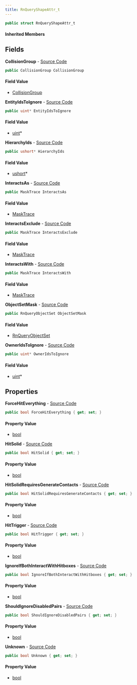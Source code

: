 ```yaml
---
title: RnQueryShapeAttr_t
---
```


```csharp
public struct RnQueryShapeAttr_t
```

#### Inherited Members

## Fields

**CollisionGroup** - [Source Code](https://github.com/swiftly-solution/swiftlys2/blob/main/managed/src/SwiftlyS2.Shared/Natives/Structs/RnQueryShapeAttr_t.cs#L214)

```csharp
public CollisionGroup CollisionGroup
```

#### Field Value

- [CollisionGroup](/docs/api/shared/natives/collisiongroup)

**EntityIdsToIgnore** - [Source Code](https://github.com/swiftly-solution/swiftlys2/blob/main/managed/src/SwiftlyS2.Shared/Natives/Structs/RnQueryShapeAttr_t.cs#L210)

```csharp
public uint* EntityIdsToIgnore
```

#### Field Value

- [uint](https://learn.microsoft.com/dotnet/api/system.uint32)*

**HierarchyIds** - [Source Code](https://github.com/swiftly-solution/swiftlys2/blob/main/managed/src/SwiftlyS2.Shared/Natives/Structs/RnQueryShapeAttr_t.cs#L212)

```csharp
public ushort* HierarchyIds
```

#### Field Value

- [ushort](https://learn.microsoft.com/dotnet/api/system.uint16)*

**InteractsAs** - [Source Code](https://github.com/swiftly-solution/swiftlys2/blob/main/managed/src/SwiftlyS2.Shared/Natives/Structs/RnQueryShapeAttr_t.cs#L209)

```csharp
public MaskTrace InteractsAs
```

#### Field Value

- [MaskTrace](/docs/api/shared/natives/masktrace)

**InteractsExclude** - [Source Code](https://github.com/swiftly-solution/swiftlys2/blob/main/managed/src/SwiftlyS2.Shared/Natives/Structs/RnQueryShapeAttr_t.cs#L208)

```csharp
public MaskTrace InteractsExclude
```

#### Field Value

- [MaskTrace](/docs/api/shared/natives/masktrace)

**InteractsWith** - [Source Code](https://github.com/swiftly-solution/swiftlys2/blob/main/managed/src/SwiftlyS2.Shared/Natives/Structs/RnQueryShapeAttr_t.cs#L207)

```csharp
public MaskTrace InteractsWith
```

#### Field Value

- [MaskTrace](/docs/api/shared/natives/masktrace)

**ObjectSetMask** - [Source Code](https://github.com/swiftly-solution/swiftlys2/blob/main/managed/src/SwiftlyS2.Shared/Natives/Structs/RnQueryShapeAttr_t.cs#L213)

```csharp
public RnQueryObjectSet ObjectSetMask
```

#### Field Value

- [RnQueryObjectSet](/docs/api/shared/natives/rnqueryobjectset)

**OwnerIdsToIgnore** - [Source Code](https://github.com/swiftly-solution/swiftlys2/blob/main/managed/src/SwiftlyS2.Shared/Natives/Structs/RnQueryShapeAttr_t.cs#L211)

```csharp
public uint* OwnerIdsToIgnore
```

#### Field Value

- [uint](https://learn.microsoft.com/dotnet/api/system.uint32)*

## Properties

**ForceHitEverything** - [Source Code](https://github.com/swiftly-solution/swiftlys2/blob/main/managed/src/SwiftlyS2.Shared/Natives/Structs/RnQueryShapeAttr_t.cs#L248)

```csharp
public bool ForceHitEverything { get; set; }
```

#### Property Value

- [bool](https://learn.microsoft.com/dotnet/api/system.boolean)

**HitSolid** - [Source Code](https://github.com/swiftly-solution/swiftlys2/blob/main/managed/src/SwiftlyS2.Shared/Natives/Structs/RnQueryShapeAttr_t.cs#L218)

```csharp
public bool HitSolid { get; set; }
```

#### Property Value

- [bool](https://learn.microsoft.com/dotnet/api/system.boolean)

**HitSolidRequiresGenerateContacts** - [Source Code](https://github.com/swiftly-solution/swiftlys2/blob/main/managed/src/SwiftlyS2.Shared/Natives/Structs/RnQueryShapeAttr_t.cs#L224)

```csharp
public bool HitSolidRequiresGenerateContacts { get; set; }
```

#### Property Value

- [bool](https://learn.microsoft.com/dotnet/api/system.boolean)

**HitTrigger** - [Source Code](https://github.com/swiftly-solution/swiftlys2/blob/main/managed/src/SwiftlyS2.Shared/Natives/Structs/RnQueryShapeAttr_t.cs#L230)

```csharp
public bool HitTrigger { get; set; }
```

#### Property Value

- [bool](https://learn.microsoft.com/dotnet/api/system.boolean)

**IgnoreIfBothInteractWithHitboxes** - [Source Code](https://github.com/swiftly-solution/swiftlys2/blob/main/managed/src/SwiftlyS2.Shared/Natives/Structs/RnQueryShapeAttr_t.cs#L242)

```csharp
public bool IgnoreIfBothInteractWithHitboxes { get; set; }
```

#### Property Value

- [bool](https://learn.microsoft.com/dotnet/api/system.boolean)

**ShouldIgnoreDisabledPairs** - [Source Code](https://github.com/swiftly-solution/swiftlys2/blob/main/managed/src/SwiftlyS2.Shared/Natives/Structs/RnQueryShapeAttr_t.cs#L236)

```csharp
public bool ShouldIgnoreDisabledPairs { get; set; }
```

#### Property Value

- [bool](https://learn.microsoft.com/dotnet/api/system.boolean)

**Unknown** - [Source Code](https://github.com/swiftly-solution/swiftlys2/blob/main/managed/src/SwiftlyS2.Shared/Natives/Structs/RnQueryShapeAttr_t.cs#L254)

```csharp
public bool Unknown { get; set; }
```

#### Property Value

- [bool](https://learn.microsoft.com/dotnet/api/system.boolean)

